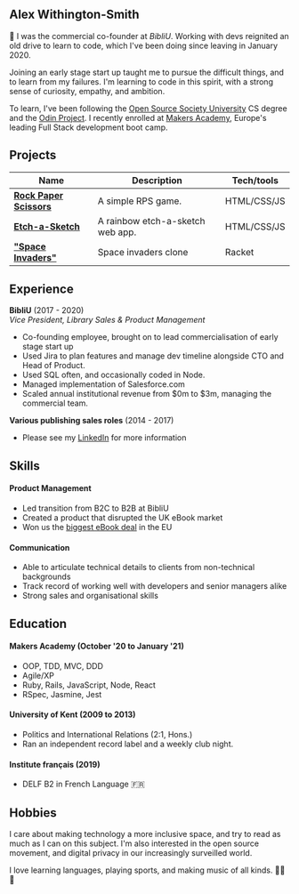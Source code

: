 ## Alex Withington-Smith
👋 I was the commercial co-founder at *BibliU*. Working with devs reignited an old drive to learn to code, which I've been doing since leaving in January 2020.

Joining an early stage start up taught me to pursue the difficult things, and to learn from my failures. I'm learning to code in this spirit, with a strong sense of curiosity, empathy, and ambition.

To learn, I've been following the [Open Source Society University](https://github.com/ossu/computer-science) CS degree and the [Odin Project](https://www.theodinproject.com/). I recently enrolled at [Makers Academy](https://makers.tech/about-us/), Europe's leading Full Stack development boot camp.

## Projects

| Name                         | Description       | Tech/tools        |
| ---------------------------- | ----------------- | ----------------- |
| **[Rock Paper Scissors](https://github.com/ehwus/rock-paper-scissors)**            | A simple RPS game. | HTML/CSS/JS |
| **[Etch-a-Sketch](https://github.com/ehwus/etch-a-sketch)** | A rainbow etch-a-sketch web app. | HTML/CSS/JS              |
| **["Space Invaders"](https://github.com/ehwus/space_invaders)** | Space invaders clone | Racket              |

## Experience

**BibliU** (2017 - 2020)  
_Vice President, Library Sales & Product Management_

- Co-founding employee, brought on to lead commercialisation of early stage start up
- Used Jira to plan features and manage dev timeline alongside CTO and Head of Product.
- Used SQL often, and occasionally coded in Node.
- Managed implementation of Salesforce.com
- Scaled annual institutional revenue from $0m to $3m, managing the commercial team.

**Various publishing sales roles** (2014 - 2017)

- Please see my [LinkedIn](https://uk.linkedin.com/in/awithsmith) for more information


## Skills

#### Product Management

- Led transition from B2C to B2B at BibliU
- Created a product that disrupted the UK eBook market
- Won us the [biggest eBook deal](https://bibliu.com/blog/coventry-and-bibliu-the-eu-and-the-uks-largest-free-etextbook-program-for-students/) in the EU

#### Communication

- Able to articulate technical details to clients from non-technical backgrounds
- Track record of working well with developers and senior managers alike
- Strong sales and organisational skills

## Education

#### Makers Academy (October '20 to January '21)

- OOP, TDD, MVC, DDD
- Agile/XP
- Ruby, Rails, JavaScript, Node, React
- RSpec, Jasmine, Jest

#### University of Kent (2009 to 2013)

- Politics and International Relations (2:1, Hons.)
- Ran an independent record label and a weekly club night.

#### Institute français (2019)

- DELF B2 in French Language 🇫🇷

## Hobbies

I care about making technology a more inclusive space, and try to read as much as I can on this subject. I'm also interested in the open source movement, and digital privacy in our increasingly surveilled world. 

I love learning languages, playing sports, and making music of all kinds. 🎸🥁 🎹
